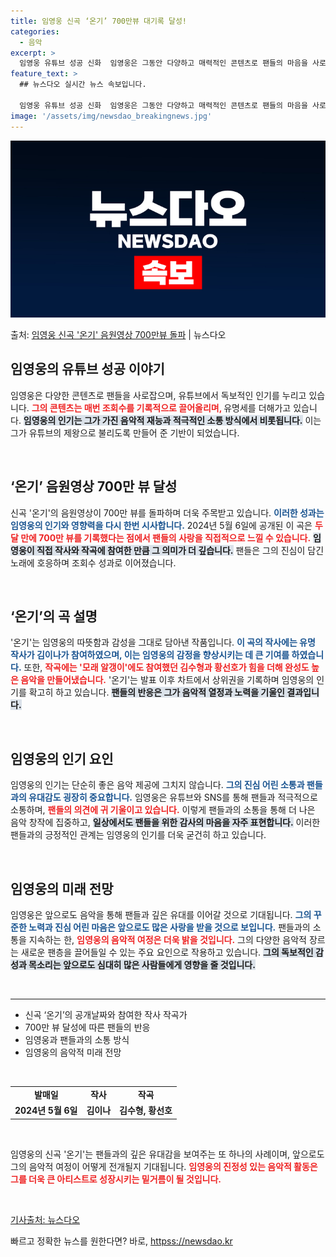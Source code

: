 ```yaml
---
title: 임영웅 신곡 ‘온기’ 700만뷰 대기록 달성!
categories:
  - 음악
excerpt: >
  임영웅 유튜브 성공 신화  임영웅은 그동안 다양하고 매력적인 콘텐츠로 팬들의 마음을 사로잡으며, 유튜브에서 …
feature_text: >
  ## 뉴스다오 실시간 뉴스 속보입니다.

  임영웅 유튜브 성공 신화  임영웅은 그동안 다양하고 매력적인 콘텐츠로 팬들의 마음을 사로잡으며, 유튜브에서 …
image: '/assets/img/newsdao_breakingnews.jpg'
---
```


![뉴스다오 속보](/assets/img/newsdao_breakingnews.jpg)

<p>출처: <a href="httpss://newsdao.kr/4961" rel="dofollow">임영웅 신곡 '온기' 음원영상 700만뷰 돌파</a> | 뉴스다오</p>

<h2 data-ke-size="size26">임영웅의 유튜브 성공 이야기</h2>

<p data-ke-size="size16">임영웅은 다양한 콘텐츠로 팬들을 사로잡으며, 유튜브에서 독보적인 인기를 누리고 있습니다. <b><span style="color: #ee2323;">그의 콘텐츠는 매번 조회수를 기록적으로 끌어올리며, </span></b>유명세를 더해가고 있습니다. <b><span style="background-color: #21538527;">임영웅의 인기는 그가 가진 음악적 재능과 적극적인 소통 방식에서 비롯됩니다.</span></b> 이는 그가 유튜브의 제왕으로 불리도록 만들어 준 기반이 되었습니다.</p>

<p data-ke-size="size16">&nbsp;</p>

<h2 data-ke-size="size26">‘온기’ 음원영상 700만 뷰 달성</h2>

<p data-ke-size="size16">신곡 '온기'의 음원영상이 700만 뷰를 돌파하며 더욱 주목받고 있습니다. <b><span style="color: #1a5490;">이러한 성과는 임영웅의 인기와 영향력을 다시 한번 시사합니다.</span></b> 2024년 5월 6일에 공개된 이 곡은 <b><span style="color: #ee2323;">두 달 만에 700만 뷰를 기록했다는 점에서 팬들의 사랑을 직접적으로 느낄 수 있습니다.</span></b> <b><span style="background-color: #21538527;">임영웅이 직접 작사와 작곡에 참여한 만큼 그 의미가 더 깊습니다.</span></b> 팬들은 그의 진심이 담긴 노래에 호응하며 조회수 성과로 이어졌습니다.</p>

<p data-ke-size="size16">&nbsp;</p>

<h2 data-ke-size="size26">‘온기’의 곡 설명</h2>

<p data-ke-size="size16">'온기'는 임영웅의 따뜻함과 감성을 그대로 담아낸 작품입니다. <b><span style="color: #1a5490;">이 곡의 작사에는 유명 작사가 김이나가 참여하였으며, 이는 임영웅의 감정을 향상시키는 데 큰 기여를 하였습니다.</span></b> 또한, <b><span style="color: #ee2323;">작곡에는 '모래 알갱이'에도 참여했던 김수형과 황선호가 힘을 더해 완성도 높은 음악을 만들어냈습니다.</span></b> '온기'는 발표 이후 차트에서 상위권을 기록하며 임영웅의 인기를 확고히 하고 있습니다. <b><span style="background-color: #21538527;">팬들의 반응은 그가 음악적 열정과 노력을 기울인 결과입니다.</span></b></p>

<p data-ke-size="size16">&nbsp;</p>

<h2 data-ke-size="size26">임영웅의 인기 요인</h2>

<p data-ke-size="size16">임영웅의 인기는 단순히 좋은 음악 제공에 그치지 않습니다. <b><span style="color: #1a5490;">그의 진심 어린 소통과 팬들과의 유대감도 굉장히 중요합니다.</span></b> 임영웅은 유튜브와 SNS를 통해 팬들과 적극적으로 소통하며, <b><span style="color: #ee2323;">팬들의 의견에 귀 기울이고 있습니다.</span></b> 이렇게 팬들과의 소통을 통해 더 나은 음악 창작에 집중하고, <b><span style="background-color: #21538527;">일상에서도 팬들을 위한 감사의 마음을 자주 표현합니다.</span></b> 이러한 팬들과의 긍정적인 관계는 임영웅의 인기를 더욱 굳건히 하고 있습니다.</p>

<p data-ke-size="size16">&nbsp;</p>

<h2 data-ke-size="size26">임영웅의 미래 전망</h2>

<p data-ke-size="size16">임영웅은 앞으로도 음악을 통해 팬들과 깊은 유대를 이어갈 것으로 기대됩니다. <b><span style="color: #1a5490;">그의 꾸준한 노력과 진심 어린 마음은 앞으로도 많은 사랑을 받을 것으로 보입니다.</span></b> 팬들과의 소통을 지속하는 한, <b><span style="color: #ee2323;">임영웅의 음악적 여정은 더욱 밝을 것입니다.</span></b> 그의 다양한 음악적 장르는 새로운 팬층을 끌어들일 수 있는 주요 요인으로 작용하고 있습니다. <b><span style="background-color: #21538527;">그의 독보적인 감성과 목소리는 앞으로도 심대히 많은 사람들에게 영향을 줄 것입니다.</span></b></p>

<p data-ke-size="size16">&nbsp;</p>

<hr />

<ul>
    <li>신곡 ‘온기’의 공개날짜와 참여한 작사 작곡가</li>
    <li>700만 뷰 달성에 따른 팬들의 반응</li>
    <li>임영웅과 팬들과의 소통 방식</li>
    <li>임영웅의 음악적 미래 전망</li>
</ul>

<p data-ke-size="size16">&nbsp;</p>

<table>
    <tr>
        <td style="text-align: center; height: 17px;"><b>발매일</b></td>
        <td style="text-align: center; height: 17px;"><b>작사</b></td>
        <td style="text-align: center; height: 17px;"><b>작곡</b></td>
    </tr>
    <tr>
        <td style="text-align: center; height: 17px;"><b>2024년 5월 6일</b></td>
        <td style="text-align: center; height: 17px;"><b>김이나</b></td>
        <td style="text-align: center; height: 17px;"><b>김수형, 황선호</b></td>
    </tr>
</table>

<p data-ke-size="size16">&nbsp;</p>

<p data-ke-size="size16">임영웅의 신곡 '온기'는 팬들과의 깊은 유대감을 보여주는 또 하나의 사례이며, 앞으로도 그의 음악적 여정이 어떻게 전개될지 기대됩니다. <b><span style="color: #ee2323;">임영웅의 진정성 있는 음악적 활동은 그를 더욱 큰 아티스트로 성장시키는 밑거름이 될 것입니다.</span></b> </p>

<p data-ke-size="size16">&nbsp;</p>

<p data-ke-size="size16"><a href="httpss://newsdao.kr/4961">기사출처: 뉴스다오</a></p> 

빠르고 정확한 뉴스를 원한다면? 바로, <a href="httpss://newsdao.kr" rel="dofollow">httpss://newsdao.kr</a>



